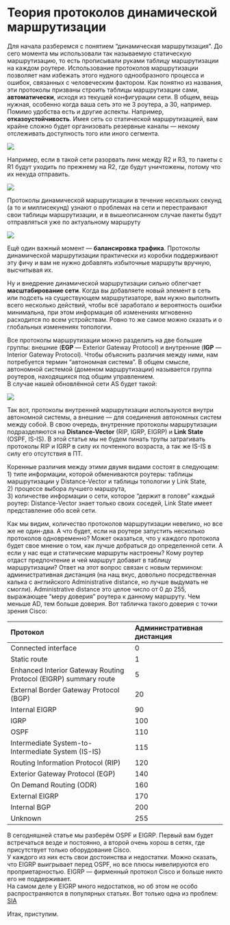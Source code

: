 # Теория протоколов динамической маршрутизации

Для начала разберемся с понятием “динамическая маршрутизация”. До сего момента мы использовали так называемую статическую маршрутизацию, то есть прописывали руками таблицу маршрутизации на каждом роутере. Использование протоколов маршрутизации позволяет нам избежать этого нудного однообразного процесса и ошибок, связанных с человеческим фактором. Как понятно из названия, эти протоколы призваны строить таблицы маршрутизации сами, **автоматически**, исходя из текущей конфигурации сети. В общем, вещь нужная, особенно когда ваша сеть это не 3 роутера, а 30, например.  
Помимо удобства есть и другие аспекты. Например, **отказоустойчивость**. Имея сеть со статической маршрутизацией, вам крайне сложно будет организовать резервные каналы — некому отслеживать доступность того или иного сегмента.

![](http://img-fotki.yandex.ru/get/6411/83739833.1f/0_9c865_87a035ec_L.jpg)

Например, если в такой сети разорвать линк между R2 и R3, то пакеты с R1 будут уходить по прежнему на R2, где будут уничтожены, потому что их некуда отправить.

![](http://img-fotki.yandex.ru/get/6412/83739833.1f/0_9c866_60569206_L.jpg)

Протоколы динамической маршрутизации в течение нескольких секунд \(а то и миллисекунд\) узнают о проблемах на сети и перестраивают свои таблицы маршрутизации, и в вышеописанном случае пакеты будут отправляться уже по актуальному маршруту

![](http://img-fotki.yandex.ru/get/6511/83739833.1f/0_9c867_d085ec2b_L.jpg)

Ещё один важный момент — **балансировка трафика**. Протоколы динамической маршрутизации практически из коробки поддерживают эту фичу и вам не нужно добавлять избыточные маршруты вручную, высчитывая их.

Ну и внедрение динамической маршрутизации сильно облегчает **масштабирование сети**. Когда вы добавляете новый элемент в сеть или подсеть на существующем маршрутизаторе, вам нужно выполнить всего несколько действий, чтобы всё заработало и вероятность ошибки минимальна, при этом информация об изменениях мгновенно расходится по всем устройствам. Ровно то же самое можно сказать и о глобальных изменениях топологии.

Все протоколы маршрутизации можно разделить на две большие группы: внешние \(**EGP** — Exterior Gateway Protocol\) и внутренние \(**IGP** — Interior Gateway Protocol\). Чтобы объяснить различия между ними, нам потребуется термин “автономная система”. В общем смысле, автономной системой \(доменом маршрутизации\) называется группа роутеров, находящихся под общим управлением.  
В случае нашей обновлённой сети AS будет такой:

![](http://img-fotki.yandex.ru/get/6611/83739833.1f/0_9c861_25440ef7_XL.jpg)

Так вот, протоколы внутренней маршрутизации используются внутри автономной системы, а внешние — для соединения автономных систем между собой. В свою очередь, внутренние протоколы маршрутизации подразделяются на **Distance-Vector** \(RIP, IGRP, EIGRP\) и **Link State** \(OSPF, IS-IS\). В этой статье мы не будем пинать трупы затрагивать протоколы RIP и IGRP в силу их почтенного возраста, а так же IS-IS в силу его отсутствия в ПТ.

Коренные различия между этими двумя видами состоят в следующем:  
1\) типе информации, которой обмениваются роутеры: таблицы маршрутизации у Distance-Vector и таблицы топологии у Link State,  
2\) процессе выбора лучшего маршрута,  
3\) количестве информации о сети, которое “держит в голове” каждый роутер: Distance-Vector знает только своих соседей, Link State имеет представление обо всей сети.

Как мы видим, количество протоколов маршрутизации невелико, но все же не один-два. А что будет, если на роутере запустить несколько протоколов одновременно? Может оказаться, что у каждого протокола будет свое мнение о том, как лучше добраться до определенной сети. А если у нас еще и статические маршруты настроены? Кому роутер отдаст предпочтение и чей маршрут добавит в таблицу маршрутизации? Ответ на этот вопрос связан с новым термином: административная дистанция \(на нащ вкус, довольно посредственная калька с английского Аdministrative distance, но лучше выдумать не смогли\). Аdministrative distance это целое число от 0 до 255, выражающее “меру доверия” роутера к данному маршруту. Чем меньше AD, тем больше доверия. Вот табличка такого доверия с точки зрения Cisco:

| Протокол | Административная дистанция |
| :--- | :--- |
| Connected interface | 0 |
| Static route | 1 |
| Enhanced Interior Gateway Routing Protocol \(EIGRP\) summary route | 5 |
| External Border Gateway Protocol \(BGP\) | 20 |
| Internal EIGRP | 90 |
| IGRP | 100 |
| OSPF | 110 |
| Intermediate System-to-Intermediate System \(IS-IS\) | 115 |
| Routing Information Protocol \(RIP\) | 120 |
| Exterior Gateway Protocol \(EGP\) | 140 |
| On Demand Routing \(ODR\) | 160 |
| External EIGRP | 170 |
| Internal BGP | 200 |
| Unknown | 255 |

В сегодняшней статье мы разберём OSPF и EIGRP. Первый вам будет встречаться везде и постоянно, а второй очень хорош в сетях, где присутствует только оборудование Cisco.  
У каждого из них есть свои достоинства и недостатки. Можно сказать, что EIGRP выигрывает перед OSPF, но все плюсы нивелируются его проприетарностью. EIGRP — фирменный протокол Cisco и больше никто его не поддерживает.  
На самом деле у EIGRP много недостатков, но об этом не особо распространяются в популярных статьях. Вот только одна из проблем: [SIA](http://telecomtest.com.au/datasheets/packet-design/siawp.pdf)

Итак, приступим.

